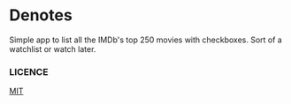 # Denotes

Simple app to list all the IMDb's top 250 movies with checkboxes. Sort of a watchlist or watch later.

### LICENCE
[MIT](https://www.tldrlegal.com/l/mit) 
